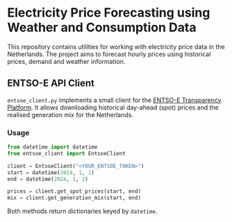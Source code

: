 # Electricity Price Forecasting using Weather and Consumption Data

This repository contains utilities for working with electricity price data in the Netherlands. The project aims to forecast hourly prices using historical prices, demand and weather information.

## ENTSO-E API Client

`entsoe_client.py` implements a small client for the [ENTSO-E Transparency Platform](https://transparency.entsoe.eu/). It allows downloading historical day-ahead (spot) prices and the realised generation mix for the Netherlands.

### Usage

```python
from datetime import datetime
from entsoe_client import EntsoeClient

client = EntsoeClient("<YOUR_ENTSOE_TOKEN>")
start = datetime(2024, 1, 1)
end = datetime(2024, 1, 2)

prices = client.get_spot_prices(start, end)
mix = client.get_generation_mix(start, end)
```

Both methods return dictionaries keyed by `datetime`.
